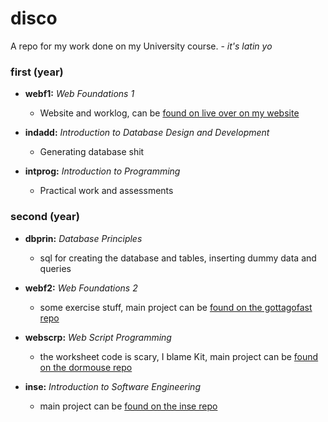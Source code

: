 # disco

A repo for my work done on my University course. - *it's latin yo*

### first (year)

  + **webf1:** _Web Foundations 1_
    + Website and worklog, can be [found on live over on my website](http://zaccolley.com/uni/webf1)

  + **indadd:** _Introduction to Database Design and Development_
    + Generating database shit

  + **intprog:** _Introduction to Programming_
    + Practical work and assessments

### second (year)

  + **dbprin:** _Database Principles_
    + sql for creating the database and tables, inserting dummy data and queries

  + **webf2:** _Web Foundations 2_
    + some exercise stuff, main project can be [found on the gottagofast repo](http://github.com/zaccolley/gottagofast)

  + **webscrp:** _Web Script Programming_
    + the worksheet code is scary, I blame Kit, main project can be [found on the dormouse repo](http://github.com/zaccolley/dormouse)
  
  + **inse:** _Introduction to Software Engineering_
    + main project can be [found on the inse repo](http://github.com/zaccolley/inse)
